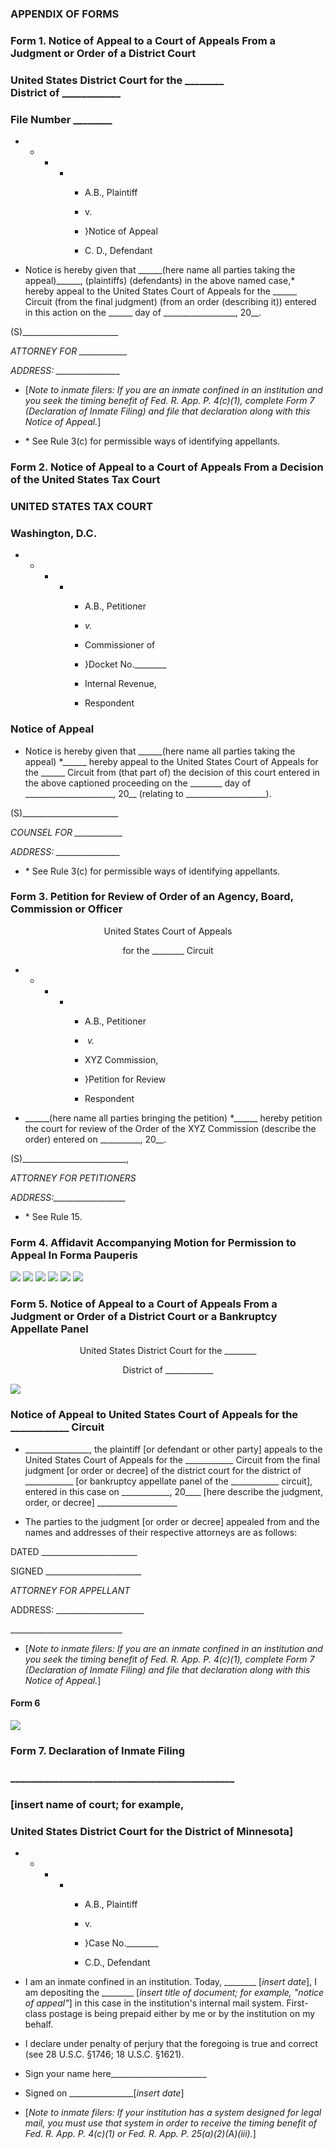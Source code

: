 ### APPENDIX OF FORMS

### Form 1. Notice of Appeal to a Court of Appeals From a Judgment or Order of a District Court
### United States District Court for the \_\_\_\_\_\_\_\_ District&nbsp;of&nbsp;\_\_\_\_\_\_\_\_\_\_\_\_
### File Number \_\_\_\_\_\_\_\_
* * * * * A.B., Plaintiff

        * v.

        * }Notice of Appeal

        * C. D., Defendant


* Notice is hereby given that \_\_\_\_\_\_(here name all parties taking the appeal)\_\_\_\_\_\_, (plaintiffs) (defendants) in the above named case,\* hereby appeal to the United States Court of Appeals for the \_\_\_\_\_\_ Circuit (from the final judgment) (from an order (describing it)) entered in this action on the \_\_\_\_\_\_ day of \_\_\_\_\_\_\_\_\_\_\_\_\_\_\_\_\_\_, 20\_\_.

(S)\_\_\_\_\_\_\_\_\_\_\_\_\_\_\_\_\_\_\_\_\_\_\_\_&nbsp;&nbsp;&nbsp;&nbsp;&nbsp;&nbsp;

_ATTORNEY FOR \_\_\_\_\_\_\_\_\_\_\_\__&nbsp;&nbsp;&nbsp;&nbsp;&nbsp;&nbsp;

_ADDRESS: \_\_\_\_\_\_\_\_\_\_\_\_\_\_\_\__&nbsp;&nbsp;&nbsp;&nbsp;&nbsp;&nbsp;


* [_Note to inmate filers:_ _If you are an inmate confined in an institution and you seek the timing benefit of Fed. R. App. P. 4(c)(1), complete Form 7 (Declaration of Inmate Filing) and file that declaration along with this Notice of Appeal._]

* \*&nbsp;See Rule 3(c) for permissible ways of identifying appellants.

### Form 2. Notice of Appeal to a Court of Appeals From a Decision of the United States Tax Court
### UNITED STATES TAX COURT
### Washington, D.C.
* * * * * A.B., Petitioner

        * _v._

        * Commissioner of

        * }Docket No.\_\_\_\_\_\_\_\_

        * Internal Revenue,

        * Respondent

### Notice of Appeal
* Notice is hereby given that \_\_\_\_\_\_(here name all parties taking the appeal)&nbsp;\*\_\_\_\_\_\_ hereby appeal to the United States Court of Appeals for the \_\_\_\_\_\_ Circuit from (that part of) the decision of this court entered in the above captioned proceeding on the \_\_\_\_\_\_\_\_ day of \_\_\_\_\_\_\_\_\_\_\_\_\_\_\_\_\_\_\_\_\_\_, 20\_\_ (relating to \_\_\_\_\_\_\_\_\_\_\_\_\_\_\_\_\_\_\_\_).

(S)\_\_\_\_\_\_\_\_\_\_\_\_\_\_\_\_\_\_\_\_\_\_\_\_&nbsp;&nbsp;&nbsp;&nbsp;&nbsp;&nbsp;

_COUNSEL FOR \_\_\_\_\_\_\_\_\_\_\_\__&nbsp;&nbsp;&nbsp;&nbsp;&nbsp;&nbsp;

_ADDRESS: \_\_\_\_\_\_\_\_\_\_\_\_\_\_\_\__&nbsp;&nbsp;&nbsp;&nbsp;&nbsp;&nbsp;

* \*&nbsp;See Rule 3(c) for permissible ways of identifying appellants.

### Form 3. Petition for Review of Order of an Agency, Board, Commission or Officer
<p align='center'>United States Court of Appeals</p>

<p align='center'>for the ________ Circuit</p>


* * * * * A.B., Petitioner

        * _&nbsp;v._

        * XYZ Commission,

        * }Petition for Review

        * Respondent


* \_\_\_\_\_\_(here name all parties bringing the petition)&nbsp;\*\_\_\_\_\_\_ hereby petition the court for review of the Order of the XYZ Commission (describe the order) entered on \_\_\_\_\_\_\_\_\_\_, 20\_\_.

(S)\_\_\_\_\_\_\_\_\_\_\_\_\_\_\_\_\_\_\_\_\_\_\_\_\_\_,&nbsp;&nbsp;&nbsp;&nbsp;&nbsp;&nbsp;

_ATTORNEY FOR PETITIONERS_&nbsp;&nbsp;&nbsp;&nbsp;&nbsp;&nbsp;

_ADDRESS:\_\_\_\_\_\_\_\_\_\_\_\_\_\_\_\_\_\__&nbsp;&nbsp;&nbsp;&nbsp;&nbsp;&nbsp;

* \*&nbsp;See Rule 15.

### Form 4. Affidavit Accompanying Motion for Permission to Appeal In Forma Pauperis
![](http://uscode.house.gov/images/uscprelim/Apf4p1.gif)
![](http://uscode.house.gov/images/uscprelim/Apf4p2.gif)
![](http://uscode.house.gov/images/uscprelim/Apf4p3.gif)
![](http://uscode.house.gov/images/uscprelim/Apf4p4.gif)
![](http://uscode.house.gov/images/uscprelim/Apf4p5.gif)
![](http://uscode.house.gov/images/uscprelim/Apf4p6.gif)

### Form 5. Notice of Appeal to a Court of Appeals From a Judgment or Order of a District Court or a Bankruptcy Appellate Panel
<p align='center'>United States District Court for the ________</p>

<p align='center'>District of ____________</p>

![](http://uscode.house.gov/images/uscprelim/28AApF5.gif)
### Notice of Appeal to United States Court of Appeals for the \_\_\_\_\_\_\_\_\_\_\_\_ Circuit
* \_\_\_\_\_\_\_\_\_\_\_\_\_\_\_\_, the plaintiff [or defendant or other party] appeals to the United States Court of Appeals for the \_\_\_\_\_\_\_\_\_\_\_\_ Circuit from the final judgment [or order or decree] of the district court for the district of \_\_\_\_\_\_\_\_\_\_\_\_ [or bankruptcy appellate panel of the \_\_\_\_\_\_\_\_\_\_\_\_ circuit], entered in this case on \_\_\_\_\_\_\_\_\_\_\_\_, 20\_\_\_\_ [here describe the judgment, order, or decree] \_\_\_\_\_\_\_\_\_\_\_\_\_\_\_\_\_\_\_\_

* The parties to the judgment [or order or decree] appealed from and the names and addresses of their respective attorneys are as follows:

DATED \_\_\_\_\_\_\_\_\_\_\_\_\_\_\_\_\_\_\_\_\_\_\_\_&nbsp;&nbsp;&nbsp;&nbsp;&nbsp;&nbsp;

SIGNED \_\_\_\_\_\_\_\_\_\_\_\_\_\_\_\_\_\_\_\_\_\_\_\_&nbsp;&nbsp;&nbsp;&nbsp;&nbsp;&nbsp;

_ATTORNEY FOR APPELLANT_&nbsp;&nbsp;&nbsp;&nbsp;&nbsp;&nbsp;

ADDRESS: \_\_\_\_\_\_\_\_\_\_\_\_\_\_\_\_\_\_\_\_\_\_&nbsp;&nbsp;&nbsp;&nbsp;&nbsp;&nbsp;

\_\_\_\_\_\_\_\_\_\_\_\_\_\_\_\_\_\_\_\_\_\_\_\_\_\_\_\_&nbsp;&nbsp;&nbsp;&nbsp;&nbsp;&nbsp;


* [_Note to inmate filers:_ _If you are an inmate confined in an institution and you seek the timing benefit of Fed. R. App. P. 4(c)(1), complete Form 7 (Declaration of Inmate Filing) and file that declaration along with this Notice of Appeal._]

#### Form 6
![](http://uscode.house.gov/images/uscprelim/28ap6.gif)

### Form 7. Declaration of Inmate Filing
### \_\_\_\_\_\_\_\_\_\_\_\_\_\_\_\_\_\_\_\_\_\_\_\_\_\_\_\_\_\_\_\_\_\_\_\_\_\_\_\_\_\_\_\_\_\_
### [insert name of court; for example,
### United States District Court for the District of Minnesota]

* * * * * A.B., Plaintiff

        * v.

        * }Case No.\_\_\_\_\_\_\_\_

        * C.D., Defendant


* I am an inmate confined in an institution. Today, \_\_\_\_\_\_\_\_ [_insert date_], I am depositing the \_\_\_\_\_\_\_\_ [_insert title of document; for example, "notice of appeal"_] in this case in the institution's internal mail system. First-class postage is being prepaid either by me or by the institution on my behalf.

* I declare under penalty of perjury that the foregoing is true and correct (see 28 U.S.C. §1746; 18 U.S.C. §1621).

* Sign your name here\_\_\_\_\_\_\_\_\_\_\_\_\_\_\_\_\_\_\_\_\_\_\_\_

* Signed on \_\_\_\_\_\_\_\_\_\_\_\_\_\_\_\_[_insert date_]


* [_Note to inmate filers:_ _If your institution has a system designed for legal mail, you must use that system in order to receive the timing benefit of Fed. R. App. P. 4(c)(1) or Fed. R. App. P. 25(a)(2)(A)(iii)._]
